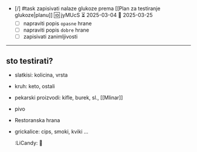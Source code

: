 - [/] #task zapisivati nalaze glukoze prema [[Plan za testiranje glukoze|planu]] 🆔 jyMUcS ⏳ 2025-03-04 📅 2025-03-25
	- [ ] napraviti popis `opasne` hrane
	- [ ] napraviti popis `dobre` hrane
	- [ ] zapisivati zanimljivosti 
___
## sto testirati?

- slatkisi: kolicina, vrsta
- kruh: keto, ostali
- pekarski proizvodi: kifle, burek, sl., [[Mlinar]]
- pivo
- Restoranska hrana
- grickalice: cips, smoki, kviki ...




	:LiCandy:
🍬